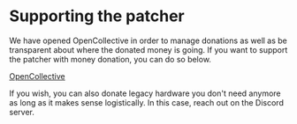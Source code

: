 # Supporting the patcher

We have opened OpenCollective in order to manage donations as well as be transparent about where the donated money is going. If you want to support the patcher with money donation, you can do so below.

[OpenCollective](https://opencollective.com/opencore-legacy-patcher)

If you wish, you can also donate legacy hardware you don't need anymore as long as it makes sense logistically. In this case, reach out on the Discord server.
